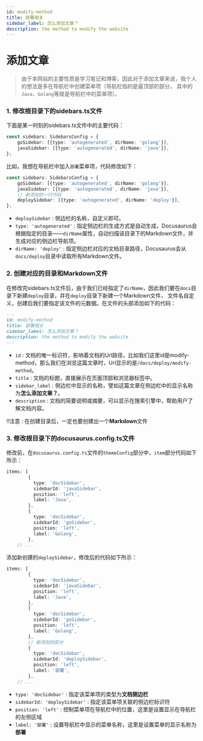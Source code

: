 ```yaml
---
id: modify-method
title: 部署相关
sidebar_label: 怎么添加文章？
description: the method to modify the website
---
```


# 添加文章
> 由于本网站的主要性质是学习笔记和博客，因此对于添加文章来说，我个人的想法是多在导航栏中创建菜单项（导航栏指的是最顶部的部分，
其中的`Java`、`Golang`等就是导航栏中的菜单项）。

### 1. 修改根目录下的sidebars.ts文件
下面是某一时刻的sidebars.ts文件中的主要代码：
```typescript
const sidebars: SidebarsConfig = {
    goSidebar: [{type: 'autogenerated', dirName: 'golang'}],
    javaSidebar: [{type: 'autogenerated', dirName: 'java'}],
};
```
比如，我想在导航栏中加入`部署`菜单项，代码修改如下：
```typescript
const sidebars: SidebarsConfig = {
    goSidebar: [{type: 'autogenerated', dirName: 'golang'}],
    javaSidebar: [{type: 'autogenerated', dirName: 'java'}],
    // 新添加的一行代码
    deploySidebar: [{type: 'autogenerated', dirName: 'deploy'}],
};
```
- `deploySidebar` : 侧边栏的名称，自定义即可。
- `type: 'autogenerated'` : 指定侧边栏的生成方式是自动生成，Docusaurus会根据指定的目录——`dirName`属性，自动扫描该目录下的Markdown文件，并生成对应的侧边栏导航项。
- `dirName: 'deploy'` : 指定侧边栏对应的文档目录路径，Docusaurus会从`docs/deploy`目录中读取所有Markdown文件。

### 2. 创建对应的目录和Markdown文件
在修改完sidebars.ts文件后，由于我们已经指定了`dirName`，因此我们要在`docs`目录下新建`deploy`目录，并在`deploy`目录下新建一个Markdown文件，
文件名自定义，创建后我们要指定该文件的元数据。在文件的头部添加如下的代码：
```markdown
---
id: modify-method
title: 部署相关
sidebar_label: 怎么添加文章？
description: the method to modify the website
---
```
- `id` : 文档的唯一标识符，影响着文档的Url路径，比如我们这里id是modify-method，那么我们在浏览这篇文章时，Url显示的是`/docs/deploy/modify-method`。
- `title` : 文档的标题，直接展示在页面顶部和浏览器标签中。
- `sidebar_label` : 侧边栏中显示的名称，譬如这篇文章在侧边栏中的显示名称为**怎么添加文章？**。
- `description` : 文档的简要说明或摘要，可以显示在搜索引擎中，帮助用户了解文档内容。

:bangbang:注意 : 在创建目录后，一定也要创建出一个**Markdown**文件

### 3. 修改根目录下的docusaurus.config.ts文件
修改前，在`docusaurus.config.ts`文件的`themeConfig`部分中，`item`部分代码如下所示：
```typescript
items: [
        {
          type: 'docSidebar',
          sidebarId: 'javaSidebar',
          position: 'left',
          label: 'Java',
        },
        {
          type: 'docSidebar',
          sidebarId: 'goSidebar',
          position: 'left',
          label: 'Golang',
        },
    // ...
```
添加新创建的`deploySidebar`，修改后的代码如下所示：
```typescript
items: [
        {
          type: 'docSidebar',
          sidebarId: 'javaSidebar',
          position: 'left',
          label: 'Java',
        },
        {
          type: 'docSidebar',
          sidebarId: 'goSidebar',
          position: 'left',
          label: 'Golang',
        },
        // 新添加的部分
        {
          type: 'docSidebar',
          sidebarId: 'deploySidebar',
          position: 'left',
          label: '部署',
        },
    // ...
```
- `type: 'docSidebar'` : 指定该菜单项的类型为**文档侧边栏**
- `sidebarId: 'deploySidebar'` : 指定该菜单项关联的侧边栏标识符
- `position: 'left'` : 控制菜单项在导航栏中的位置，这里是设置显示在导航栏的左侧区域
- `label: '部署'` : 设置导航栏中显示的菜单名称，这里是设置菜单的显示名称为**部署**